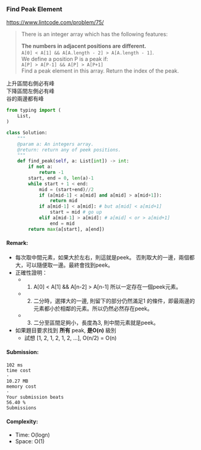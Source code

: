 ### Find Peak Element
https://www.lintcode.com/problem/75/
>There is an integer array which has the following features:
>
>**The numbers in adjacent positions are different.**\
>`A[0] < A[1] && A[A.length - 2] > A[A.length - 1]`.\
>We define a position P is a peak if:\
>`A[P] > A[P-1] && A[P] > A[P+1]`\
>Find a peak element in this array. Return the index of the peak.

上升區間右側必有峰\
下降區間左側必有峰\
谷的兩邊都有峰

```python
from typing import (
    List,
)

class Solution:
    """
    @param a: An integers array.
    @return: return any of peek positions.
    """
    def find_peak(self, a: List[int]) -> int:
        if not a:
            return -1
        start, end = 0, len(a)-1
        while start + 1 < end:
            mid = (start+end)//2
            if (a[mid-1] < a[mid] and a[mid] > a[mid+1]):
                return mid
            if a[mid-1] < a[mid]: # but a[mid] < a[mid+1]
                start = mid # go up
            elif a[mid-1] > a[mid]: # a[mid] < or > a[mid+1]
                end = mid
        return max(a[start], a[end])
```
#### Remark:
- 每次取中間元素，如果大於左右，則這就是peek。
  否則取大的一邊，兩個都大，可以隨便取一邊。最終會找到peek。
- 正確性證明：
  - 1. A[0] < A[1] && A[n-2] > A[n-1] 所以一定存在一個peek元素。
  - 2. 二分時，選擇大的一邊, 則留下的部分仍然滿足1 的條件，即最兩邊的元素都小於相鄰的元素。所以仍然必然存在peek。
  - 3. 二分至區間足夠小，長度為3, 則中間元素就是peek。
- 如果題目要求找到 **所有** peak, **是O(n)** 級別
    - 試想 [1, 2, 1, 2, 1, 2, ...], O(n/2) = O(n) 
#### Submission:
```
102 ms
time cost
·
10.27 MB
memory cost
·
Your submission beats
56.40 %
Submissions
```
#### Complexity:
- Time: O(logn)
- Space: O(1)
